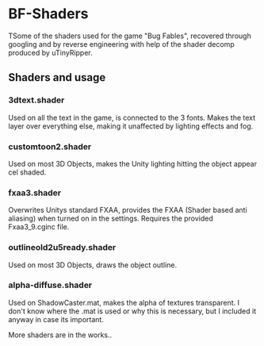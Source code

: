 # BF-Shaders
TSome of the shaders used for the game "Bug Fables", recovered through googling and by reverse engineering with help of the shader decomp produced by uTinyRipper.
## Shaders and usage
### 3dtext.shader
Used on all the text in the game, is connected to the 3 fonts. Makes the text layer over everything else, making it unaffected by lighting effects and fog.
### customtoon2.shader
Used on most 3D Objects, makes the Unity lighting hitting the object appear cel shaded.
### fxaa3.shader
Overwrites Unitys standard FXAA, provides the FXAA (Shader based anti aliasing) when turned on in the settings. Requires the provided Fxaa3_9.cginc file.
### outlineold2u5ready.shader
Used on most 3D Objects, draws the object outline.
### alpha-diffuse.shader
Used on ShadowCaster.mat, makes the alpha of textures transparent. I don't know where the .mat is used or why this is necessary, but I included it anyway in case its important.

More shaders are in the works..